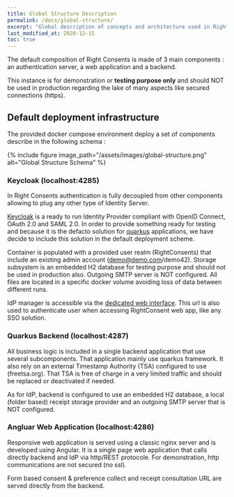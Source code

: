 ```yaml
---
title: Global Structure Description
permalink: /docs/global-structure/
excerpt: "Global description of concepts and architecture used in Right Consent"
last_modified_at: 2020-12-15
toc: true
---
```


The default composition of Right Consents is made of 3 main components : an authentication server, a web application and a backend. 

This instance is for demonstration or **testing purpose only** and should NOT be used in production regarding the lake of many aspects like secured connections (https).

## Default deployment infrastructure

The provided docker compose environment deploy a set of components describe in the following schema : 

{% include figure image_path="/assets/images/global-structure.png" alt="Global Structure Schema" %}

### Keycloak (localhost:4285)

In Right Consents authentication is fully decoupled from other components allowing to plug any other type of Identity Server.

[Keycloak](https://www.keycloak.org/) is a ready to run Identity Provider compliant with OpenID Connect, OAuth 2.0 and SAML 2.0. In order to provide something ready for testing and because it is the defacto solution for [quarkus](https://quarkus.io) applications, we have decide to include this solution in the default deployment scheme.

Container is populated with a provided user realm (RightConsents) that include an existing admin account (demo@demo.com/demo42). Storage subsystem is an embedded H2 database for testing purpose and should not be used in production also. Outgoing SMTP server is NOT configured. All files are located in a specific docker volume avoiding loss of data between different runs.

IdP manager is accessible via the [dedicated web interface](http://localhost:4285/auth). This url is also used to authenticate user when accessing RightConsent web app, like any SSO solution.


### Quarkus Backend (localhost:4287)

All business logic is included in a single backend application that use several subcomponents. That application mainly use quarkus framework. It also rely on an external Timestamp Authority (TSA) configured to use (freetsa.org). That TSA is free of charge in a very limited traffic and should be replaced or deactivated if needed. 

As for IdP, backend is configured to use an embedded H2 database, a local (folder based) receipt storage provider and an outgoing SMTP server that is NOT configured.

### Angluar Web Application (localhost:4286)

Responsive web application is served using a classic nginx server and is developed using Angular. It is a single page web application that calls directly backend and IdP via http/REST protocole. For demonstration, http communications are not secured (no ssl).

Form based consent & preference collect and receipt consultation URL are served directly from the backend.






